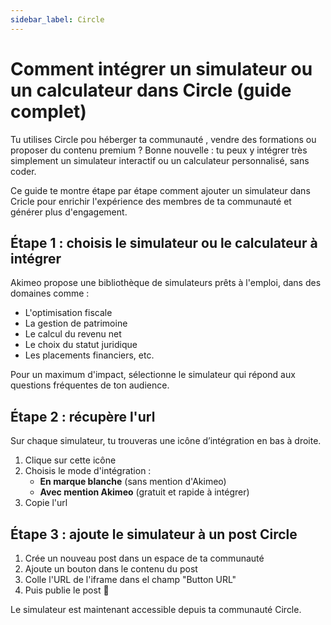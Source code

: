 ```yaml
---
sidebar_label: Circle
---
```


# Comment intégrer un simulateur ou un calculateur dans Circle (guide complet)

Tu utilises Circle pou héberger ta communauté , vendre des formations ou proposer du contenu premium ? Bonne nouvelle : tu peux y intégrer très simplement un simulateur interactif ou un calculateur personnalisé, sans coder.

Ce guide te montre étape par étape comment ajouter un simulateur dans Cricle pour enrichir l'expérience des membres de ta communauté et générer plus d'engagement.

## Étape 1 : choisis le simulateur ou le calculateur à intégrer

Akimeo propose une bibliothèque de simulateurs prêts à l'emploi, dans des domaines comme :

- L'optimisation fiscale
- La gestion de patrimoine
- Le calcul du revenu net
- Le choix du statut juridique
- Les placements financiers, etc.

Pour un maximum d'impact, sélectionne le simulateur qui répond aux questions fréquentes de ton audience.

## Étape 2 : récupère l'url

Sur chaque simulateur, tu trouveras une icône d’intégration en bas à droite.

1. Clique sur cette icône
2. Choisis le mode d'intégration :
   - **En marque blanche** (sans mention d'Akimeo)
   - **Avec mention Akimeo** (gratuit et rapide à intégrer)
3. Copie l'url

## Étape 3 : ajoute le simulateur à un post Circle

1. Crée un nouveau post dans un espace de ta communauté
2. Ajoute un bouton dans le contenu du post
3. Colle l'URL de l'iframe dans el champ "Button URL"
4. Puis publie le post 🎉

Le simulateur est maintenant accessible depuis ta communauté Circle.
